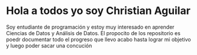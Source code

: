 # Hola a todos yo soy Christian Aguilar
Soy entudiante de programación y estoy muy interesado en aprender Ciencias de Datos y Análisis de Datos.
El propocito de los repositorio es poedr documentar todo el progreso que llevo acabo  hasta lograr mi objetivo y luego poder sacar una concución
# 
